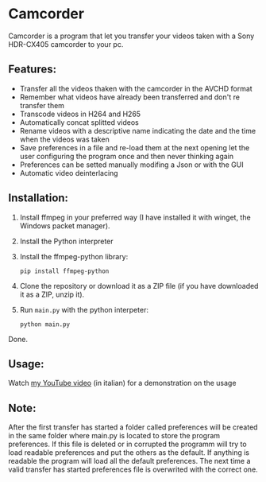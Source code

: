 
# Camcorder
Camcorder is a program that let you transfer your videos taken with a Sony HDR-CX405 camcorder to your pc.

## Features:
- Transfer all the videos thaken with the camcorder in the AVCHD format
- Remember what videos have already been transferred and don't re transfer them
- Transcode videos in H264 and H265
- Automatically concat splitted videos
- Rename videos with a descriptive name indicating the date and the time when the videos was taken
- Save preferences in a file and re-load them at the next opening let the user configuring the program once and then never thinking again
- Preferences can be setted manually modifing a Json or with the GUI
- Automatic video deinterlacing

## Installation:
1. Install ffmpeg in your preferred way (I have installed it with winget, the Windows packet manager).
2.  Install the Python interpreter
3. Install the ffmpeg-python library:

    `pip install ffmpeg-python`

4. Clone the repository or download it as a ZIP file (if you have downloaded it as a ZIP, unzip it).
5. Run `main.py` with the python interpeter:

    `python main.py`

Done.

## Usage:
Watch [my YouTube video](https://youtu.be/10dh-1RmqeA) (in italian) for a demonstration on the usage

## Note:
After the first transfer has started a folder called preferences will be created in the same folder where main.py is located to store the program preferences. If this file is deleted or in corrupted the programm will try to load readable preferences and put the others as the default. If anything is readable the program will load all the default preferences. The next time a valid transfer has started preferences file is overwrited with the correct one.
